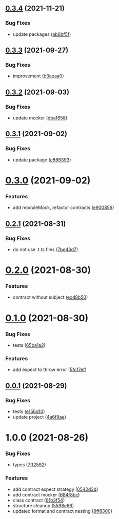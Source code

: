 ## [0.3.4](https://github.com/beecode-rs/msh-test-contractor/compare/v1.3.3...v1.3.4) (2021-11-21)


### Bug Fixes

* update packages ([ab6bf5f](https://github.com/beecode-rs/msh-test-contractor/commit/ab6bf5ffaff00a6f6f3df04933ad95cb6749fc43))

## [0.3.3](https://github.com/beecode-rs/msh-test-contractor/compare/v1.3.2...v1.3.3) (2021-09-27)


### Bug Fixes

* improvement ([b3aeaa0](https://github.com/beecode-rs/msh-test-contractor/commit/b3aeaa0846342630c9a57fe4f70510be59c86869))

## [0.3.2](https://github.com/beecode-rs/msh-test-contractor/compare/v1.3.1...v1.3.2) (2021-09-03)


### Bug Fixes

* update mocker ([dba1658](https://github.com/beecode-rs/msh-test-contractor/commit/dba165829f02d419c84ff270c8168b997334d121))

## [0.3.1](https://github.com/beecode-rs/msh-test-contractor/compare/v1.3.0...v1.3.1) (2021-09-02)


### Bug Fixes

* update package ([e866393](https://github.com/beecode-rs/msh-test-contractor/commit/e866393e93b8570fbad810e7b480f46b6d363777))

# [0.3.0](https://github.com/beecode-rs/msh-test-contractor/compare/v1.2.1...v1.3.0) (2021-09-02)


### Features

* add moduleMock, refactor contracts ([e900856](https://github.com/beecode-rs/msh-test-contractor/commit/e90085601cd187c5ed7c36e9f84c2d662eeec760))

## [0.2.1](https://github.com/beecode-rs/msh-test-contractor/compare/v1.2.0...v1.2.1) (2021-08-31)


### Bug Fixes

* do not use .t.ts files ([7be43d7](https://github.com/beecode-rs/msh-test-contractor/commit/7be43d76d693c65bab7108826c66e54bdf20004e))

# [0.2.0](https://github.com/beecode-rs/msh-test-contractor/compare/v1.1.0...v1.2.0) (2021-08-30)


### Features

* contract without subject ([ecd8b50](https://github.com/beecode-rs/msh-test-contractor/commit/ecd8b506dd61ee77de1c18034a089252063948c4))

# [0.1.0](https://github.com/beecode-rs/msh-test-contractor/compare/v1.0.1...v1.1.0) (2021-08-30)


### Bug Fixes

* tests ([65ba1a2](https://github.com/beecode-rs/msh-test-contractor/commit/65ba1a25b476f959c786fae74e7e3925f50adec3))


### Features

* add expect to throw error ([5fcf7ef](https://github.com/beecode-rs/msh-test-contractor/commit/5fcf7ef4faa0b24bb268854986f6c68838a98475))

## [0.0.1](https://github.com/beecode-rs/msh-test-contractor/compare/v1.0.0...v1.0.1) (2021-08-29)


### Bug Fixes

* tests ([e156d10](https://github.com/beecode-rs/msh-test-contractor/commit/e156d106b6c2bf60a354f69966bf8b2c17c16479))
* update project ([4a6f9ae](https://github.com/beecode-rs/msh-test-contractor/commit/4a6f9ae149ade6907328f72ba6c981ed5c604db8))

# 1.0.0 (2021-08-26)


### Bug Fixes

* types ([7ff2592](https://github.com/beecode-rs/msh-test-contractor/commit/7ff2592143b395ba4b032d07951363c72a096499))


### Features

* add contract expect strategy ([0542d3d](https://github.com/beecode-rs/msh-test-contractor/commit/0542d3d9cebebf691a31bf2c9672ffbb4b5e958c))
* add contract mocker ([684f8bc](https://github.com/beecode-rs/msh-test-contractor/commit/684f8bcdc75fafde8c3c7edcfe743f90f58cdd9b))
* class contract ([61b3f54](https://github.com/beecode-rs/msh-test-contractor/commit/61b3f54f91977f12fcc20131ef8514a5e35b0aa9))
* structure cleanup ([5598e66](https://github.com/beecode-rs/msh-test-contractor/commit/5598e66041d83d401b8f0507e841066bfad6bf26))
* updated format and contract nesting ([8ff8300](https://github.com/beecode-rs/msh-test-contractor/commit/8ff8300720ec313160300b4eaabf9be7f2e7c15f))
